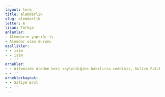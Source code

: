 ```yaml
---
layout: term
title: alemdarlık
slug: alemdarlik
letter: A
lisan: Türkçe
anlamlar:
- Alemdarın yaptığı iş
- Alemdar olma durumu
ozellikler:
- - isim
- - isim
  - ''
ornekler:
- - Ailemizde öteden beri söylendiğine bakılırsa ceddimiz, Sultan Fatih’e alemdarlık, İkinci Beyazıt’a ve Yavuz’a başvezirlik eden Hersekoğlu Ahmet Paşa’ymış.
- - ''
orneklerkaynak:
- - Safiye Erol
- - ''
---
```

